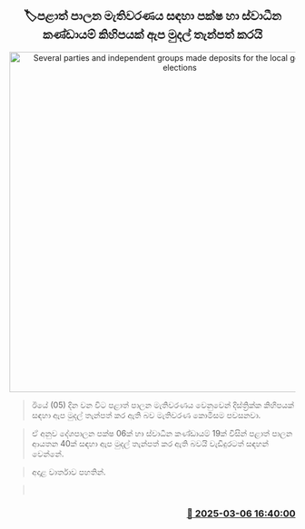 <p align='center'><b><h2 align='center' title='Several parties and independent groups made deposits for the local government elections'>🏷පළාත් පාලන මැතිවරණය සඳහා පක්ෂ හා ස්වාධීන කණ්ඩායම් කිහිපයක් ඇප මුදල් තැන්පත් කරයි</h2></b></p>
<p align='center'><img src='https://helakuru.sgp1.cdn.digitaloceanspaces.com/esana/images/lib/election-new-thumb.jpg' width='600' alt='Several parties and independent groups made deposits for the local government elections'></p>

> ඊයේ (05) දින වන විට පළාත් පාලන මැතිවරණය වෙනුවෙන් දිස්ත්‍රික්ක කිහිපයක් සඳහා ඇප මුදල් තැන්පත් කර ඇති බව මැතිවරණ කොමිසම පවසනවා.

> ඒ අනුව දේශපාලන පක්ෂ 06ක් හා ස්වාධීන කණ්ඩායම් 19ක් විසින් පළාත් පාලන ආයතන 40ක් සඳහා ඇප මුදල් තැන්පත් කර ඇති බවයි වැඩිදුරටත් සඳහන් වෙන්නේ.

> අදාළ වාර්තාව පහතින්. 

>  



<h3 align='right'><a href='https://www.helakuru.lk/esana/p/108095/'>📅 2025-03-06 16:40:00</a></h3>
